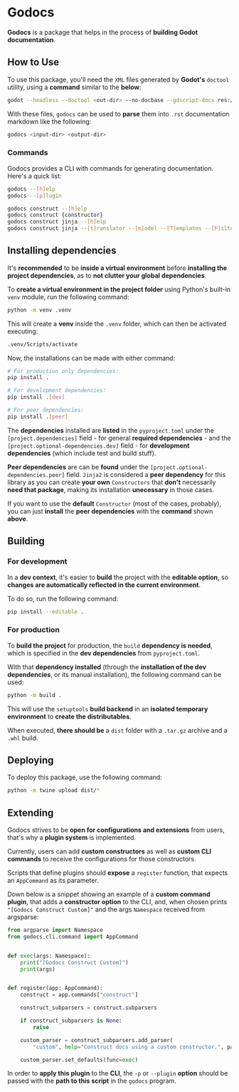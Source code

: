 # Godocs

**Godocs** is a package that helps in the process of **building Godot documentation**.

## How to Use

To use this package, you'll need the `XML` files generated by **Godot's** `doctool` utility, using a **command** similar to the **below**:

``` sh
godot --headless --doctool <out-dir> --no-docbase --gdscript-docs res://<in-dir>
```

With these files, `godocs` can be used to **parse** them into `.rst` documentation markdown like the following:

``` sh
godocs <input-dir> <output-dir>
```

### Commands

Godocs provides a CLI with commands for generating documentation. Here's a quick list:

``` sh
godocs --[h]elp
godocs --[p]lugin

godocs construct --[h]elp
godocs construct {constructor}
godocs construct jinja --[h]elp
godocs construct jinja --[t]ranslator --[m]odel --[T]emplates --[F]ilters --[B]uilders <in> <out>
```

## Installing dependencies

It's **recommended** to be **inside a virtual environment** before **installing the project dependencies**, as to **not clutter your global dependencies**.

To **create a virtual environment in the project folder** using Python's built-in `venv` module, run the following command:

``` sh
python -m venv .venv
```

This will create a **venv** inside the `.venv` folder, which can then be activated executing:

``` sh
.venv/Scripts/activate
```

Now, the installations can be made with either command:

``` sh
# For production only dependencies:
pip install .

# For development dependencies:
pip install .[dev]

# For peer dependencies:
pip install .[peer]
```

The **dependencies** installed are **listed** in the `pyproject.toml` under the `[project.dependencies]` field - for general **required dependencies** - and the `[project.optional-dependencies.dev]` field - for **development dependencies** (which include test and build stuff).

**Peer dependencies** are can be **found** under the `[project.optional-dependencies.peer]` field. `Jinja2` is considered a **peer dependency** for this library as you can create **your own** `Constructors` that **don't** necessarily **need that package**, making its installation **unecessary** in those cases.

If you want to use the **default** `Constructor` (most of the cases, probably), you can just **install** the **peer dependencies** with the **command** shown **above**.

## Building

### For development

In a **dev context**, it's easier to **build** the project with the **editable option**, so **changes are automatically reflected in the current environment**.

To do so, run the following command:

``` sh
pip install --editable .
```

### For production

To **build the project** for production, the `build` **dependency is needed**, which is specified in the **dev dependencies** from `pyproject.toml`.

With that **dependency installed** (through the **installation of the dev dependencies**, or its manual installation), the following command can be used:

``` sh
python -m build .
```

This will use the `setuptools` **build backend** in an **isolated temporary environment** to **create the distributables**.

When executed, **there should be** a `dist` folder with a `.tar.gz` archive and a `.whl` build.

## Deploying
To deploy this package, use the following command:

``` sh
python -m twine upload dist/*
```

## Extending
Godocs strives to be **open for configurations and extensions** from users, that's why a **plugin system** is implemented.

Currently, users can add **custom constructors** as well as **custom CLI commands** to receive the configurations for those constructors.

Scripts that define plugins should **expose** a `register` function, that expects an `AppCommand` as its parameter.

Down below is a snippet showing an example of a **custom command plugin**, that adds a **constructor option** to the CLI, and, when chosen prints `"[Godocs Construct Custom]"` and the args `Namespace` received from argsparse:

```python
from argparse import Namespace
from godocs.cli.command import AppCommand


def exec(args: Namespace):
    print("[Godocs Construct Custom]")
    print(args)


def register(app: AppCommand):
    construct = app.commands["construct"]

    construct_subparsers = construct.subparsers

    if construct_subparsers is None:
        raise

    custom_parser = construct_subparsers.add_parser(
        "custom", help="Construct docs using a custom constructor.", parents=[construct.subparsers_parent])

    custom_parser.set_defaults(func=exec)
```

In order to **apply this plugin** to the **CLI**, the `-p` or `--plugin` **option** should be passed with the **path to this script** in the `godocs` program.
